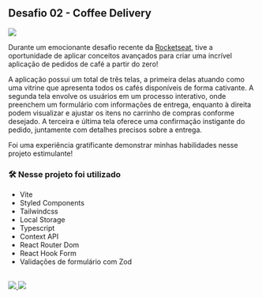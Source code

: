&nbsp;

## Desafio 02 - Coffee Delivery
<img src="https://user-images.githubusercontent.com/71772559/178171983-f724d1a7-deb4-4d13-aa92-09e1cac4ec36.png" align="center" />

Durante um emocionante desafio recente da <a href="https://www.rocketseat.com.br/ignite" target="_blank" >Rocketseat</a>, tive a oportunidade de aplicar conceitos avançados para criar uma incrível aplicação de pedidos de café a partir do zero!

A aplicação possui um total de três telas, a primeira delas atuando como uma vitrine que apresenta todos os cafés disponíveis de forma cativante. A segunda tela envolve os usuários em um processo interativo, onde preenchem um formulário com informações de entrega, enquanto à direita podem visualizar e ajustar os itens no carrinho de compras conforme desejado. A terceira e última tela oferece uma confirmação instigante do pedido, juntamente com detalhes precisos sobre a entrega.

Foi uma experiência gratificante demonstrar minhas habilidades nesse projeto estimulante!
### 🛠️ Nesse projeto foi utilizado

* Vite
* Styled Components
* Tailwindcss
* Local Storage
* Typescript
* Context API
* React Router Dom
* React Hook Form
* Validações de formulário com Zod

<br />

<a href="https://coffee-delivery-ten-sandy.vercel.app/" target="_blank">
<img src="https://user-images.githubusercontent.com/71772559/178192066-d52e0cf7-906e-4baa-80f3-4b49dde153c0.png" />
</a>

<a href="/template-coffee-delivery" target="_blank">
<img src="https://user-images.githubusercontent.com/71772559/178192378-234b9c46-7e31-47fb-8ddf-245617d8b198.png" />
</a>

&nbsp;
